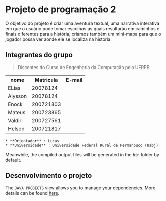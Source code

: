# Projeto de programação 2

O objetivo do projeto é criar uma aventura textual, uma narrativa interativa em que o usuário pode tomar escolhas as quais resultarão em caminhos e finais diferentes para a história, criamos também um mini-mapa para que o jogador possa ver aonde ele se localiza na historia.

## Integrantes do grupo

> Discentes do Curso de Engenharia da Computação pela UFRPE:

<table>
        <tr>
            <th>nome</th>
            <th>Matricula</th>
            <th>E-mail</th>
        </tr>
            <tr>
                <td>ELias</td>
                <td>20078124</td>
            </tr>
             <tr>
                <td>Alysson</td>
                <td>20078124</td>
            </tr>
             <tr>
                <td>Enock</td>
                <td>200721803</td>
            </tr>
            <tr>
                <td>Mateus</td>
                <td>200723865</td>
            </tr>
             <tr>
                <td>Valdir</td>
                <td>200727561</td>
            </tr>
              <tr>
                <td>Helson</td>
                <td>200721817</td>
            </tr>
</table>

    * **Orientador** : Lucas 
    * **Universidade** : Universidade Federal Rural de Permanbuco (Uabj)

Meanwhile, the compiled output files will be generated in the `bin` folder by default.

## Desenvolvimento o projeto

The `JAVA PROJECTS` view allows you to manage your dependencies. More details can be found [here](https://github.com/microsoft/vscode-java-dependency#manage-dependencies).
